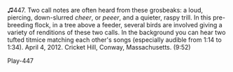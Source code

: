 ♫447. Two call notes are often heard from these grosbeaks: a loud,
piercing, down-slurred *cheer*, or *peeer*, and a quieter, raspy trill.
In this pre-breeding flock, in a tree above a feeder, several birds are
involved giving a variety of renditions of these two calls. In the
background you can hear two tufted titmice matching each other's songs
(especially audible from 1:14 to 1:34). April 4, 2012. Cricket Hill,
Conway, Massachusetts. (9:52)

Play-447
